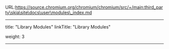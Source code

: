 URL:https://source.chromium.org/chromium/chromium/src/+/main:third_party\skia\site\docs\user\modules\_index.md

---
title: "Library Modules"
linkTitle: "Library Modules"

weight: 3

---


